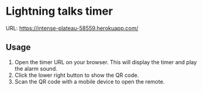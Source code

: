 # Lightning talks timer

URL: https://intense-plateau-58559.herokuapp.com/

## Usage

1. Open the timer URL on your browser. This will display the timer and play the alarm sound.
2. Click the lower right button to show the QR code.
3. Scan the QR code with a mobile device to open the remote.
